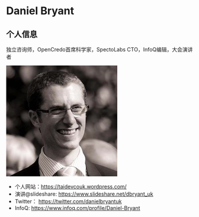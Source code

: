 # Daniel Bryant

## 个人信息

独立咨询师，OpenCredo首席科学家，SpectoLabs CTO，InfoQ编辑，大会演讲者

![](images/daniel_bryant.jpg)

- 个人网站：https://taidevcouk.wordpress.com/
- 演讲@slideshare: https://www.slideshare.net/dbryant_uk
- Twitter： https://twitter.com/danielbryantuk
- InfoQ: https://www.infoq.com/profile/Daniel-Bryant